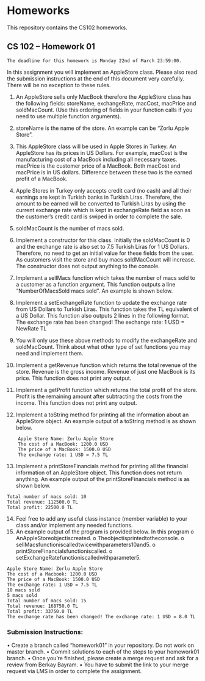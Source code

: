 # Homeworks

This repository contains the CS102 homeworks.

## CS 102 – Homework 01
```
The deadline for this homework is Monday 22nd of March 23:59:00.
``` 
In this assignment you will implement an AppleStore class. Please also read the submission instructions at the end of this document very carefully. There will be no exception to these rules.


1.  An AppleStore sells only MacBook therefore the AppleStore class has the following fields: storeName, exchangeRate, macCost, macPrice and soldMacCount. (Use this ordering of fields in your function calls if you need to use multiple function arguments).
2. storeName is the name of the store. An example can be “Zorlu Apple Store”.
3. This AppleStore class will be used in Apple Stores in Turkey. An AppleStore has its prices in US Dollars. For example, macCost is the manufacturing cost of a MacBook including all necessary taxes. macPrice is the customer price of a MacBook. Both macCost and macPrice is in US dollars. Difference between these two is the earned profit of a
MacBook.
4. Apple Stores in Turkey only accepts credit card (no cash) and all their earnings are kept
in Turkish banks in Turkish Liras. Therefore, the amount to be earned will be converted to Turkish Liras by using the current exchange rate which is kept in exchangeRate field as soon as the customer’s credit card is swiped in order to complete the sale.
5. soldMacCount is the number of macs sold.
6. Implement a constructor for this class. Initially the soldMacCount is 0 and the exchange
rate is also set to 7.5 Turkish Liras for 1 US Dollars. Therefore, no need to get an initial value for these fields from the user. As customers visit the store and buy macs soldMacCount will increase. The constructor does not output anything to the console.
7. Implement a sellMacs function which takes the number of macs sold to a customer as a function argument. This function outputs a line “NumberOfMacsSold macs sold”. An example is shown below.
8. Implement a setExchangeRate function to update the exchange rate from US Dollars to Turkish Liras. This function takes the TL equivalent of a US Dollar. This function also outputs 2 lines in the following format.
          The exchange rate has been changed!
The exchange rate: 1 USD = NewRate TL
9. You will only use these above methods to modify the exchangeRate and soldMacCount.
Think about what other type of set functions you may need and implement them.
10. Implement a getRevenue function which returns the total revenue of the store. Revenue is the gross income. Revenue of just one MacBook is its price. This function does not
print any output.
11. Implement a getProfit function which returns the total profit of the store. Profit is the
remaining amount after subtracting the costs from the income. This function does not print any output.
 
12. Implement a toString method for printing all the information about an AppleStore object. An example output of a toString method is as shown below.
```
    Apple Store Name: Zorlu Apple Store
    The cost of a MacBook: 1200.0 USD
    The price of a MacBook: 1500.0 USD
    The exchange rate: 1 USD = 7.5 TL
```
13. Implement a printStoreFinancials method for printing all the financial information of an AppleStore object. This function does not return anything. An example output of the
printStoreFinancials method is as shown below.
``` 
Total number of macs sold: 10 
Total revenue: 112500.0 TL
Total profit: 22500.0 TL
```
14. Feel free to add any useful class instance (member variable) to your class and/or implement any needed functions.
15. An example output of the program is provided below. In this program o AnAppleStoreobjectiscreated.
o Theobjectisprintedtotheconsole.
o sellMacsfunctioniscalledtwicewithparameters10and5.
o printStoreFinancialsfunctioniscalled.
o setExchangeRatefunctioniscalledwithparameter5.
```
Apple Store Name: Zorlu Apple Store 
The cost of a Macbook: 1200.0 USD 
The price of a MacBook: 1500.0 USD 
The exchange rate: 1 USD = 7.5 TL 
10 macs sold
5 macs sold
Total number of macs sold: 15
Total revenue: 168750.0 TL
Total profit: 33750.0 TL
The exchange rate has been changed! The exchange rate: 1 USD = 8.0 TL
```


### Submission Instructions:
• Create a branch called “homework01” in your repository. Do not work on master branch.
• Commit solutions to each of the steps to your homework01 branch.
• Once you’re finished, please create a merge request and ask for a review from
Berkay Bayram.
• You have to submit the link to your merge request via LMS in order to complete
the assignment.
